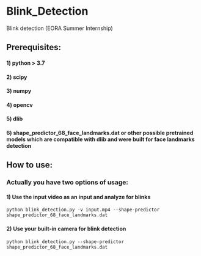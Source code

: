 # Blink_Detection
Blink detection (EORA Summer Internship)

## Prerequisites:
#### 1) python > 3.7 
#### 2) scipy 
#### 3) numpy
#### 4) opencv
#### 5) dlib
#### 6) shape_predictor_68_face_landmarks.dat or other possible pretrained models which are compatible with dlib and were built for face landmarks detection
## How to use:
### Actually you have two options of usage:
#### 1) Use the input video as an input and analyze for blinks
```python blink_detection.py -v input.mp4 --shape-predictor shape_predictor_68_face_landmarks.dat```
#### 2) Use your built-in camera for blink detection
```python blink_detection.py --shape-predictor shape_predictor_68_face_landmarks.dat```
